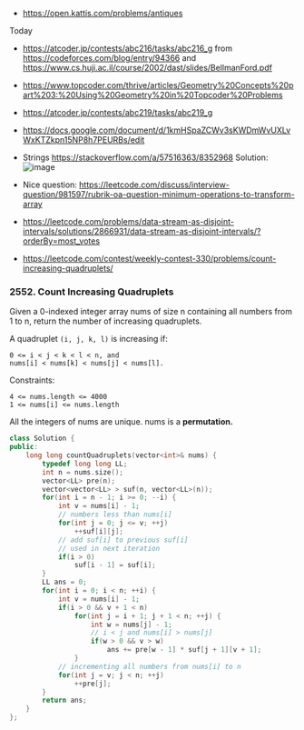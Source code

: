 * https://open.kattis.com/problems/antiques

Today

* https://atcoder.jp/contests/abc216/tasks/abc216_g from https://codeforces.com/blog/entry/94366 and https://www.cs.huji.ac.il/course/2002/dast/slides/BellmanFord.pdf
* https://www.topcoder.com/thrive/articles/Geometry%20Concepts%20part%203:%20Using%20Geometry%20in%20Topcoder%20Problems
* https://atcoder.jp/contests/abc219/tasks/abc219_g
* https://docs.google.com/document/d/1kmHSpaZCWv3sKWDmWvUXLvWxKTZkpn15NP8h7PEURBs/edit
* Strings https://stackoverflow.com/a/57516363/8352968
Solution: ![image](https://user-images.githubusercontent.com/19663316/145713320-2bce141e-d0b0-46d8-8948-c84bdb308528.png)
* Nice question: https://leetcode.com/discuss/interview-question/981597/rubrik-oa-question-minimum-operations-to-transform-array


* https://leetcode.com/problems/data-stream-as-disjoint-intervals/solutions/2866931/data-stream-as-disjoint-intervals/?orderBy=most_votes


* https://leetcode.com/contest/weekly-contest-330/problems/count-increasing-quadruplets/
### 2552. Count Increasing Quadruplets

Given a 0-indexed integer array nums of size n containing all numbers from 1 to n, return the number of increasing quadruplets.

A quadruplet `(i, j, k, l)` is increasing if:

```
0 <= i < j < k < l < n, and
nums[i] < nums[k] < nums[j] < nums[l].
```

Constraints:
```
4 <= nums.length <= 4000
1 <= nums[i] <= nums.length
```

All the integers of nums are unique. nums is a **permutation.**

```cpp
class Solution {
public:
    long long countQuadruplets(vector<int>& nums) {
        typedef long long LL;
        int n = nums.size();
        vector<LL> pre(n);
        vector<vector<LL> > suf(n, vector<LL>(n));
        for(int i = n - 1; i >= 0; --i) {
            int v = nums[i] - 1;
            // numbers less than nums[i]
            for(int j = 0; j <= v; ++j)
                ++suf[i][j];
            // add suf[i] to previous suf[i]
            // used in next iteration
            if(i > 0)
                suf[i - 1] = suf[i];
        }
        LL ans = 0;
        for(int i = 0; i < n; ++i) {
            int v = nums[i] - 1;
            if(i > 0 && v + 1 < n)
                for(int j = i + 1; j + 1 < n; ++j) {
                    int w = nums[j] - 1;
                    // i < j and nums[i] > nums[j]
                    if(w > 0 && v > w)
                        ans += pre[w - 1] * suf[j + 1][v + 1];
                }
            // incrementing all numbers from nums[i] to n
            for(int j = v; j < n; ++j)
                ++pre[j];
        }
        return ans;
    }
};
```
